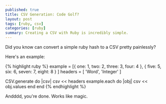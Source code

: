 ```yaml
---
published: true
title: CSV Generation: Code Golf?
layout: post
tags: [ruby, csv]
categories: [ruby]
summary: Creating a CSV with Ruby is incredibly simple.
---
```

Did you know can convert a simple ruby hash to a CSV pretty painlessly? 

Here's an example:

{% highlight ruby %}
example = [{ 
    one: 1, 
    two: 2, 
    three: 3, 
    four: 4 
  }, { 
    five: 5, 
    six: 6, 
    seven: 7, 
    eight: 8 
  }
]
headers = [ 'Word', 'Integer' ]

CSV.generate do |csv|
  csv << headers
  example.each do |obj|
    csv << obj.values
  end
end
{% endhighlight %}

Andddd, you're done. Works like magic. 
